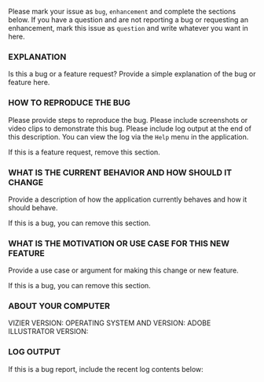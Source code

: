 Please mark your issue as `bug`, `enhancement` and complete the sections below. If you have a question
and are not reporting a bug or requesting an enhancement, mark this issue as `question` and write
whatever you want in here.

### EXPLANATION

Is this a bug or a feature request? Provide a simple explanation of the bug or feature here.

### HOW TO REPRODUCE THE BUG

Please provide steps to reproduce the bug. Please include screenshots or video clips to demonstrate this bug. Please include log output at the end of this description. You can view the log via the `Help` menu in the application.

If this is a feature request, remove this section.

### WHAT IS THE CURRENT BEHAVIOR AND HOW SHOULD IT CHANGE

Provide a description of how the application currently behaves and how it should behave.

If this is a bug, you can remove this section.

### WHAT IS THE MOTIVATION OR USE CASE FOR THIS NEW FEATURE

Provide a use case or argument for making this change or new feature.

If this is a bug, you can remove this section.

### ABOUT YOUR COMPUTER

VIZIER VERSION: 
OPERATING SYSTEM AND VERSION: 
ADOBE ILLUSTRATOR VERSION: 

### LOG OUTPUT

If this is a bug report, include the recent log contents below:
